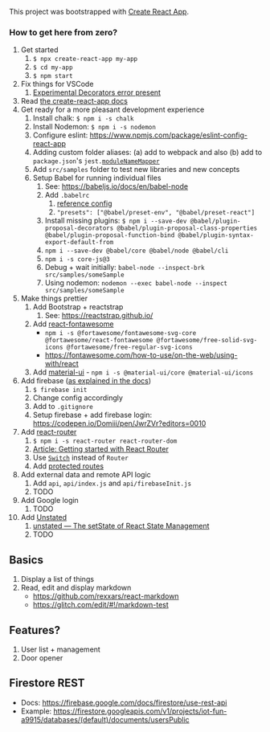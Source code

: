 This project was bootstrapped with [Create React App](https://github.com/facebook/create-react-app).


### How to get here from zero?

1. Get started
    1. `$ npx create-react-app my-app`
    1. `$ cd my-app`
    1. `$ npm start`
1. Fix things for VSCode
   1. [Experimental Decorators error present](https://github.com/Microsoft/vscode/issues/28097)
1. Read [the create-react-app docs](https://facebook.github.io/create-react-app/docs/)
1. Get ready for a more pleasant development experience
    1. Install chalk: `$ npm i -s chalk`
    1. Install Nodemon: `$ npm i -s nodemon`
    1. Configure eslint: https://www.npmjs.com/package/eslint-config-react-app
    1. Adding custom folder aliases: (a) add to webpack and also (b) add to `package.json`'s `jest.`[`moduleNameMapper`](https://alexjover.com/blog/enhance-jest-configuration-with-module-aliases/)
    1. Add `src/samples` folder to test new libraries and new concepts
    1. Setup Babel for running individual files
        1. See: https://babeljs.io/docs/en/babel-node
        1. Add `.babelrc`
            1. [reference config](https://github.com/Domiii/dbdi/blob/master/.babelrc)
            1. `"presets": ["@babel/preset-env", "@babel/preset-react"]`
        1. Install missing plugins: `$ npm i --save-dev @babel/plugin-proposal-decorators @babel/plugin-proposal-class-properties @babel/plugin-proposal-function-bind @babel/plugin-syntax-export-default-from`
        1. `npm i --save-dev @babel/core @babel/node @babel/cli`
        1. `npm i -s core-js@3`
        1. Debug + wait initially: `babel-node --inspect-brk src/samples/someSample`
        1. Using nodemon: `nodemon --exec babel-node --inspect src/samples/someSample`
1. Make things prettier
    1. Add Bootstrap + reactstrap
         1. See: https://reactstrap.github.io/
    1. Add [react-fontawesome](https://github.com/FortAwesome/react-fontawesome)
        * `npm i -s @fortawesome/fontawesome-svg-core @fortawesome/react-fontawesome @fortawesome/free-solid-svg-icons @fortawesome/free-regular-svg-icons`
        * https://fontawesome.com/how-to-use/on-the-web/using-with/react
    1. Add [material-ui](https://material-ui.com/) - `npm i -s @material-ui/core @material-ui/icons`
1. Add firebase ([as explained in the docs](https://facebook.github.io/create-react-app/docs/deployment#firebase-https-firebasegooglecom))
    1. `$ firebase init`
    1. Change config accordingly
    1. Add to `.gitignore`
    1. Setup firebase + add firebase login: https://codepen.io/Domiii/pen/JwrZVr?editors=0010
1. Add [react-router](https://github.com/reactjs/react-router-tutorial/tree/master/lessons/01-setting-up)
    1. `$ npm i -s react-router react-router-dom`
    1. [Article: Getting started with React Router](https://codeburst.io/getting-started-with-react-router-5c978f70df91)
    1. Use [`Switch`](https://medium.com/@jenniferdobak/react-router-vs-switch-components-2af3a9fc72e) instead of `Router`
    1. Add [protected routes](https://stackoverflow.com/a/48497783)
1. Add external data and remote API logic
    1. Add `api`, `api/index.js` and `api/firebaseInit.js`
    1. TODO
1. Add Google login
    1. TODO
1. Add [Unstated](https://github.com/jamiebuilds/unstated)
    1. [unstated — The setState of React State Management](https://medium.com/react-native-training/unstated-the-setstate-of-react-state-management-8ce47b240e6d)
    1. TODO


## Basics
1. Display a list of things
1. Read, edit and display markdown
    * https://github.com/rexxars/react-markdown
    * https://glitch.com/edit/#!/markdown-test

## Features?
1. User list + management
1. Door opener


## Firestore REST
* Docs: https://firebase.google.com/docs/firestore/use-rest-api
* Example: https://firestore.googleapis.com/v1/projects/iot-fun-a9915/databases/(default)/documents/usersPublic